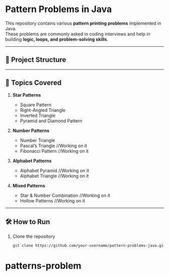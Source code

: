 # Pattern Problems in Java

This repository contains various **pattern printing problems** implemented in Java.  
These problems are commonly asked in coding interviews and help in building **logic, loops, and problem-solving skills**.

---

## 📂 Project Structure

---

## 🚀 Topics Covered

1. **Star Patterns**
   - Square Pattern  
   - Right-Angled Triangle  
   - Inverted Triangle  
   - Pyramid and Diamond Pattern  

2. **Number Patterns**
   - Number Triangle  
   - Pascal’s Triangle        //Working on it
   - Fibonacci Pattern        //Working on it

3. **Alphabet Patterns**
   - Alphabet Pyramid          //Working on it
   - Alphabet Triangle         //Working on it

4. **Mixed Patterns**
   - Star & Number Combination          //Working on it
   - Hollow Patterns                     //Working on it

---

## 🛠 How to Run

1. Clone the repository  
   ```bash
   git clone https://github.com/your-username/pattern-problems-java.git
# patterns-problem
